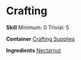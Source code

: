 <!-- TITLE: Nectarnut Seeds -->
<!-- SUBTITLE: The edible seeds of a tropical fruit -->

# Crafting
**Skill**
Minimum: 0
Trivial: 5

**Container**
[Crafting Supplies](crafting-supplies)

**Ingredients**
[Nectarnut](nectarnut)